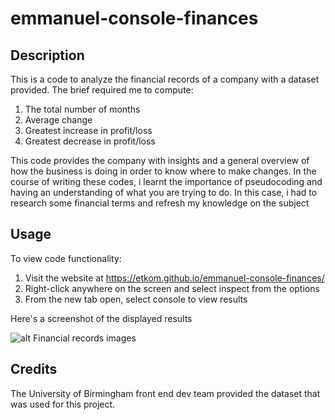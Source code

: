 # emmanuel-console-finances

## Description

This is a code to analyze the financial records of a company with a dataset provided. The brief required me to compute:
1. The total number of months
2. Average change
3. Greatest increase in profit/loss
4. Greatest decrease in profit/loss

This code provides the company with insights and a general overview of how the business is doing in order to know where to make changes.
In the course of writing these codes, i learnt the importance of pseudocoding and having an understanding of what you are trying to do. In this case, i had to research some financial terms and refresh my knowledge on the subject

## Usage
To view code functionality:
1. Visit the website at https://etkom.github.io/emmanuel-console-finances/ 
2. Right-click anywhere on the screen and select inspect from the options
3. From the new tab open, select console to view results

Here's a screenshot of the displayed results


![alt Financial records images](../emmanuel-console-finances/images/Financial%20analysis.png)

## Credits

The University of Birmingham front end dev team provided the dataset that was used for this project.



